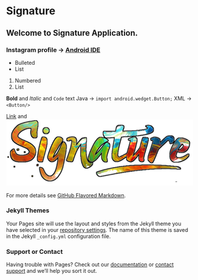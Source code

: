 # Signature
## Welcome to Signature Application.

### Instagram profile → [Android IDE](https://www.instagram.com/_android_ide__)







- Bulleted
- List

1. Numbered
2. List

**Bold** and _Italic_ and `Code` text
Java →
`import android.wedget.Button;`
XML →
`<Button/>`

[Link](https://github.com/ShivaShirsath/Android) and ![Image](Signature/app/src/main/res/drawable/ic_app.png)


For more details see [GitHub Flavored Markdown](https://guides.github.com/features/mastering-markdown/).

### Jekyll Themes

Your Pages site will use the layout and styles from the Jekyll theme you have selected in your [repository settings](https://github.com/ShivaShirsath/Android/settings). The name of this theme is saved in the Jekyll `_config.yml` configuration file.

### Support or Contact

Having trouble with Pages? Check out our [documentation](https://help.github.com/categories/github-pages-basics/) or [contact support](https://github.com/contact) and we’ll help you sort it out.
